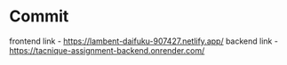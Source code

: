 # Commit
frontend link - https://lambent-daifuku-907427.netlify.app/
backend link - https://tacnique-assignment-backend.onrender.com/
